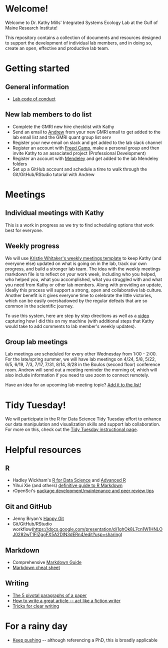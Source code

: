 # Welcome!
Welcome to Dr. Kathy Mills' Integrated Systems Ecology Lab at the Gulf of Maine Research Institute!

This repository contains a collection of documents and resources designed to support the development of individual lab members, and in doing so, create an open, effective and productive lab team.

# Getting started
## General information
* [Lab code of conduct](https://github.com/GMRI-SEL/Lab-Management/blob/master/CodeOfCoduct.md)

## New lab members to do list
* Complete the GMRI new hire checklist with Kathy
* Send an email to [Andrew](aallyn@gmri.org) from your new GMRI email to get added to the lab email list and the GMRI quant group list serv
* Register your new email on slack and get added to the lab slack channel
* Register an account with [Freed Camp](https://freedcamp.com), make a personal group and then invite Kathy to an associated project (Professional Development)
* Register an account with [Mendeley](https://www.mendeley.com/newsfeed) and get added to the lab Mendeley folders
* Set up a GitHub account and schedule a time to walk through the Git/GitHub/RStudio tutorial with Andrew

# Meetings
## Individual meetings with Kathy
This is a work in progress as we try to find scheduling options that work best for everyone.

## Weekly progress
We will use [Kristie Whitaker's weekly meetings template](https://github.com/WhitakerLab/Onboarding) to keep Kathy (and everyone else) updated on what is going on in the lab, track our own progress, and build a stronger lab team. The idea with the weekly meetings markdown file is to reflect on your work week, including who you helped, who helped you, what you accomplished, what you struggled with and what you need from Kathy or other lab members. Along with providing an update, ideally this process will support a strong, open and collaborative lab culture. Another benefit is it gives everyone time to celebrate the little victories, which can be easily overshadowed by the regular defeats that are so common in the scientific journey.

To use this system, here are step by step directions as well as a [video](https://drive.google.com/open?id=1Q4M_P75o91jeMJiplhykZlJAgz9gTldv) capturing how I did this on my machine (with additional steps that Kathy would take to add comments to lab member's weekly updates).

## Group lab meetings
Lab meetings are scheduled for every other Wednesday from 1:00 - 2:00. For the late/spring summer, we will have lab meetings on 4/24, 5/8, 5/22, 6/5, 6/19, 7/3, 7/17, 7/31, 8/14, 8/28 in the Boulos (second floor) conference room. Andrew will send out a meeting reminder the morning of, which will also include information if you need to use zoom to connect remotely.

Have an idea for an upcoming lab meeting topic? [Add it to the list!](https://docs.google.com/document/d/1PVWt2vhLGfHVYaQJkdCamAPiajUAa-xUM5aoaydEGGk/edit)

# Tidy Tuesday!
We will participate in the R for Data Science Tidy Tuesday effort to enhance our data manipulation and visualization skills and support lab collaboration. For more on this, check out the [Tidy Tuesday instructional page](https://github.com/GMRI-SEL/Lab-Management/blob/master/TidyTuesday.md). 

# Helpful resources
## R
* Hadley Wickham's [R for Data Science](https://r4ds.had.co.nz) and [Advanced R](http://adv-r.had.co.nz)
* Yihui Xie (and others) [definitive guide to R Markdown](https://bookdown.org/yihui/rmarkdown/)
* rOpenSci's [package development/maintenance and peer review tips](https://ropensci.github.io/dev_guide/reviewtemplate.html)

## Git and GitHub
* Jenny Bryan's [Happy Git](https://happygitwithr.com)
* Git/GitHub/RStudio workflow(https://docs.google.com/presentation/d/1ghOk8L7cn1W1HNLOJ0282wT1FIZggFX5A2DlN3dERn4/edit?usp=sharing)

## Markdown
* Comprehensive [Markdown Guide](https://www.markdownguide.org)
* [Markdown cheat sheet](https://en.support.wordpress.com/markdown-quick-reference/)

## Writing
* [The 5 pivotal paragraphs of a paper](https://dynamicecology.wordpress.com/2016/02/24/the-5-pivotal-paragraphs-in-a-paper/)
* [How to write a great article -- act like a fiction writer](https://dynamicecology.wordpress.com/2014/06/11/how-to-write-a-great-journal-article-act-like-a-fiction-author/)
* [Tricks for clear writing](https://dynamicecology.wordpress.com/2012/11/14/clear-writing/)

# For a rainy day
* [Keep pushing](http://matt.might.net/articles/phd-school-in-pictures/) -- although referencing a PhD, this is broadly applicable




